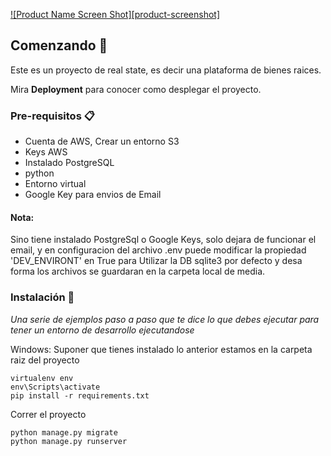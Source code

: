 



[![Product Name Screen Shot][product-screenshot]](https://example.com)

## Comenzando 🚀
Este es un proyecto de real state, es decir una plataforma de bienes raices.

Mira **Deployment** para conocer como desplegar el proyecto.

### Pre-requisitos 📋
- Cuenta de AWS, Crear un entorno S3
- Keys AWS
- Instalado PostgreSQL
- python
- Entorno virtual
- Google Key para envios de Email

#### Nota:
Sino tiene instalado PostgreSql o Google Keys, solo dejara de funcionar el email, y en configuracion del archivo .env puede modificar
la propiedad 'DEV_ENVIRONT' en True para Utilizar la DB sqlite3 por defecto y desa forma los archivos se guardaran en la carpeta local de 
media.

### Instalación 🔧
_Una serie de ejemplos paso a paso que te dice lo que debes ejecutar para tener un entorno de desarrollo ejecutandose_

Windows:
Suponer que tienes instalado lo anterior
estamos en la carpeta raiz del proyecto
```
virtualenv env
env\Scripts\activate
pip install -r requirements.txt
```

Correr el proyecto
```
python manage.py migrate
python manage.py runserver
```


